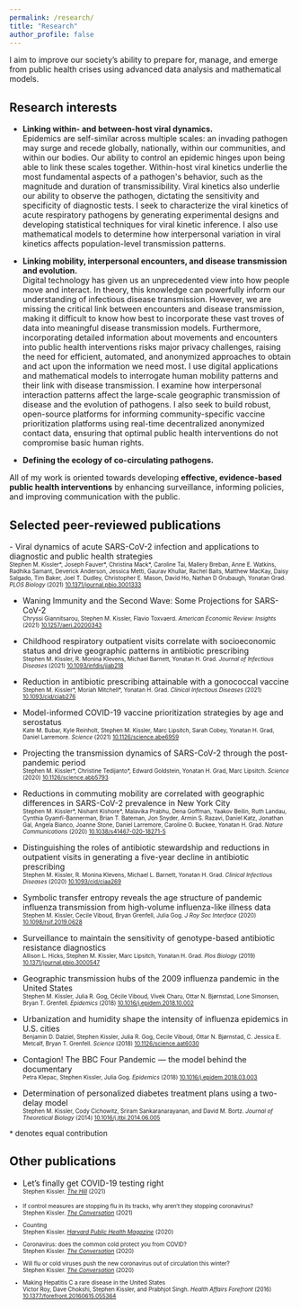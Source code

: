 ```yaml
---
permalink: /research/
title: "Research"
author_profile: false
---
```


<!-- <font size=2> -->
I aim to improve our society’s ability to prepare for, manage, and emerge from public health crises using advanced data analysis and mathematical models. 
<!-- </font> -->

<h2> Research interests </h2>

- __Linking within- and between-host viral dynamics.__ <br>
	Epidemics are self-similar across multiple scales: an invading pathogen may surge and recede globally, nationally, within our communities, and within our bodies. Our ability to control an epidemic hinges upon being able to link these scales together. Within-host viral kinetics underlie the most fundamental aspects of a pathogen's behavior, such as the magnitude and duration of transmissibility. Viral kinetics also underlie our ability to observe the pathogen, dictating the sensitivity and specificity of diagnostic tests. I seek to characterize the viral kinetics of acute respiratory pathogens by generating experimental designs and developing statistical techniques for viral kinetic inference. I also use mathematical models to determine how interpersonal variation in viral kinetics affects population-level transmission patterns. 

- __Linking mobility, interpersonal encounters, and disease transmission and evolution.__ <br>
	Digital technology has given us an unprecedented view into how people move and interact. In theory, this knowledge can powerfully inform our understanding of infectious disease transmission. However, we are missing the critical link between encounters and disease transmission, making it difficult to know how best to incorporate these vast troves of data into meaningful disease transmission models. Furthermore, incorporating detailed information about movements and encounters into public health interventions risks major privacy challenges, raising the need for efficient, automated, and anonymized approaches to obtain and act upon the information we need most. I use digital applications and mathematical models to interrogate human mobility patterns and their link with disease transmission. I examine how interpersonal interaction patterns affect the large-scale geographic transmission of disease and the evolution of pathogens. I also seek to build robust, open-source platforms for informing community-specific vaccine prioritization platforms using real-time decentralized anonymized contact data, ensuring that optimal public health interventions do not compromise basic human rights. 

- __Defining the ecology of co-circulating pathogens.__ <br>


All of my work is oriented towards developing __effective, evidence-based public health interventions__ by enhancing surveillance, informing policies, and improving communication with the public. 



<!-- - __Inferring geographic and demographic variation in disease transmission.__ <br> -->

<!-- - __Designing optimal surveillance strategies.__ <br> -->



<h2> Selected peer-reviewed publications </h2>
- Viral dynamics of acute SARS-CoV-2 infection and applications to diagnostic and public health strategies <br> <font size=1>
	Stephen M. Kissler*, Joseph Fauver*, Christina Mack*, Caroline Tai, Mallery Breban, Anne E. Watkins, Radhika Samant, Deverick Anderson, Jessica Metti, Gaurav Khullar, Rachel Baits, Matthew MacKay, Daisy Salgado, Tim Baker, Joel T. Dudley, Christopher E. Mason, David Ho, Nathan D Grubaugh, Yonatan Grad. <i>PLOS Biology</i> (2021) <a href="https://journals.plos.org/plosbiology/article?id=10.1371/journal.pbio.3001333" target="_blank">10.1371/journal.pbio.3001333</a> </font>

- Waning Immunity and the Second Wave: Some Projections for SARS-CoV-2 <br> <font size=1>
	Chryssi Giannitsarou, Stephen M. Kissler, Flavio Toxvaerd. <i>American Economic Review: Insights</i> (2021) <a href="https://www.aeaweb.org/articles?id=10.1257/aeri.20200343" target="_blank">10.1257/aeri.20200343</a> </font>

- Childhood respiratory outpatient visits correlate with socioeconomic status and drive geographic patterns in antibiotic prescribing <br> <font size=1>
	Stephen M. Kissler, R. Monina Klevens, Michael Barnett, Yonatan H. Grad. <i>Journal of Infectious Diseases</i> (2021) <a href="https://academic.oup.com/jid/article/223/12/2029/6254255?login=false" target="_blank">10.1093/infdis/jiab218</a> </font>

- Reduction in antibiotic prescribing attainable with a gonococcal vaccine <br> <font size=1>
	Stephen M. Kissler*, Moriah Mitchell*, Yonatan H. Grad. <i>Clinical Infectious Diseases</i> (2021) <a href="https://academic.oup.com/cid/article/73/6/e1368/6205093?login=false" target="_blank">10.1093/cid/ciab276</a> </font>

- Model-informed COVID-19 vaccine prioritization strategies by age and serostatus <br> <font size=1>
	Kate M. Bubar, Kyle Reinholt, Stephen M. Kissler, Marc Lipsitch, Sarah Cobey, Yonatan H. Grad, Daniel Larremore. <i>Science</i> (2021) <a href="https://www.science.org/doi/10.1126/science.abe6959" target="_blank">10.1126/science.abe6959</a> </font>

- Projecting the transmission dynamics of SARS-CoV-2 through the post-pandemic period <br> <font size=1>
	Stephen M. Kissler*, Christine Tedijanto*, Edward Goldstein, Yonatan H. Grad, Marc Lipsitch. <i>Science</i> (2020) <a href="https://www.science.org/doi/10.1126/science.abb5793" target="_blank">10.1126/science.abb5793</a> </font>

- Reductions in commuting mobility are correlated with geographic differences in SARS-CoV-2 prevalence in New York City <br> <font size=1>
	Stephen M. Kissler*, Nishant Kishore*, Malavika Prabhu, Dena Goffman, Yaakov Beilin, Ruth Landau, Cynthia Gyamfi-Bannerman, Brian T. Bateman, Jon Snyder, Armin S. Razavi, Daniel Katz, Jonathan Gal, Angela Bianco, Joanne Stone, Daniel Larremore, Caroline O. Buckee, Yonatan H. Grad. <i>Nature Communications</i> (2020) <a href="https://www.nature.com/articles/s41467-020-18271-5" target="_blank">10.1038/s41467-020-18271-5</a> </font>

- Distinguishing the roles of antibiotic stewardship and reductions in outpatient visits in generating a five-year decline in antibiotic prescribing  <br> <font size=1>
	Stephen M. Kissler, R. Monina Klevens, Michael L. Barnett, Yonatan H. Grad. <i>Clinical Infectious Diseases</i> (2020) <a href="https://academic.oup.com/cid/article/72/9/1568/5805521?login=false" target="_blank">10.1093/cid/ciaa269</a> </font>

- Symbolic transfer entropy reveals the age structure of pandemic influenza transmission from high-volume influenza-like illness data  <br> <font size=1>
	Stephen M. Kissler, Cecile Viboud, Bryan Grenfell, Julia Gog. <i>J Roy Soc Interface</i> (2020) <a href="https://royalsocietypublishing.org/doi/10.1098/rsif.2019.0628" target="_blank">10.1098/rsif.2019.0628</a> </font>

- Surveillance to maintain the sensitivity of genotype-based antibiotic resistance diagnostics  <br> <font size=1>
	Allison L. Hicks, Stephen M. Kissler, Marc Lipsitch, Yonatan H. Grad. <i>Plos Biology</i> (2019) <a href="https://journals.plos.org/plosbiology/article?id=10.1371/journal.pbio.3000547" target="_blank">10.1371/journal.pbio.3000547</a> </font>

- Geographic transmission hubs of the 2009 influenza pandemic in the United States  <br> <font size=1>
	Stephen M. Kissler, Julia R. Gog, Cécile Viboud, Vivek Charu, Ottar N. Bjørnstad, Lone Simonsen, Bryan T. Grenfell. <i>Epidemics</i> (2018) <a href="https://www.sciencedirect.com/science/article/pii/S1755436517301196" target="_blank">10.1016/j.epidem.2018.10.002</a> </font>

- Urbanization and humidity shape the intensity of influenza epidemics in U.S. cities <br> <font size=1>
	Benjamin D. Dalziel, Stephen Kissler, Julia R. Gog, Cecile Viboud, Ottar N. Bjørnstad, C. Jessica E. Metcalf, Bryan T. Grenfell. <i>Science</i> (2018) <a href="https://www.science.org/doi/10.1126/science.aat6030" target="_blank">10.1126/science.aat6030</a> </font>

- Contagion! The BBC Four Pandemic — the model behind the documentary  <br> <font size=1>
	Petra Klepac, Stephen Kissler, Julia Gog. <i>Epidemics</i> (2018) <a href="https://www.sciencedirect.com/science/article/pii/S1755436518300306" target="_blank">10.1016/j.epidem.2018.03.003</a> </font>

- Determination of personalized diabetes treatment plans using a two-delay model  <br> <font size=1>
	Stephen M. Kissler, Cody Cichowitz, Sriram Sankaranarayanan, and David M. Bortz. <i>Journal of Theoretical Biology</i> (2014) <a href="https://www.sciencedirect.com/science/article/abs/pii/S0022519314003427" target="_blank">10.1016/j.jtbi.2014.06.005</a> </font>

<font size=2> * denotes equal contribution </font>


<h2> Other publications </h2>

- Let’s finally get COVID-19 testing right <br> <font size=1> 
	Stephen Kissler. <i><a href="https://thehill.com/opinion/healthcare/555165-lets-finally-get-covid-19-testing-right/" target="_blank">The Hill</a></i> (2021) 

- If control measures are stopping flu in its tracks, why aren’t they stopping coronavirus?  <br> <font size=1> 
	Stephen Kissler. <i><a href="https://theconversation.com/if-control-measures-are-stopping-flu-in-its-tracks-why-arent-they-stopping-coronavirus-154361" target="_blank">The Conversation</a></i> (2021) </font>

- Counting  <br> <font size=1> 
	Stephen Kissler. <i><a href="https://www.hsph.harvard.edu/magazine/magazine_article/finding-purpose-in-the-pandemic/" target="_blank">Harvard Public Health Magazine</a></i> (2020)</font>

- Coronavirus: does the common cold protect you from COVID?  <br> <font size=1> 
	Stephen Kissler. <i><a href="https://theconversation.com/coronavirus-does-the-common-cold-protect-you-from-covid-144295" target="_blank">The Conversation</a></i> (2020) </font>

- Will flu or cold viruses push the new coronavirus out of circulation this winter?  <br> <font size=1> 
	Stephen Kissler. <i><a href="https://theconversation.com/will-flu-or-cold-viruses-push-the-new-coronavirus-out-of-circulation-this-winter-139513" target="_blank">The Conversation</a></i> (2020) </font>

- Making Hepatitis C a rare disease in the United States <br> <font size=1>
	Victor Roy, Dave Chokshi, Stephen Kissler, and Prabhjot Singh. <i>Health Affairs Forefront</i> (2016) <a href="https://www.healthaffairs.org/do/10.1377/forefront.20160615.055364" target="_blank">10.1377/forefront.20160615.055364</a> </font>